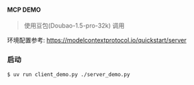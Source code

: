 



#### MCP DEMO
> 使用豆包(Doubao-1.5-pro-32k) 调用


环境配置参考: https://modelcontextprotocol.io/quickstart/server

### 启动
```shell
$ uv run client_demo.py ./server_demo.py
```